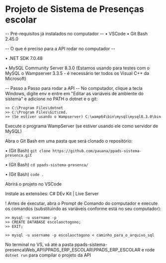 # Projeto de Sistema de Presenças escolar

-- Pré-requisitos já instalados no computador -- 
• VSCode 
• Git Bash 2.45.0

-- O que é preciso para a API rodar no computador --

• .NET SDK 7.0.48

• MySQL Community Server 8.3.0 (Estamos usando para testes com o MySQL o Wampserver 3.3.5 - é necessário ter todos os Visual C++ da Microsoft)

-- Passo a Passo para rodar a API --
No computador, clique a tecla Windows, digite env e entre em "Editar as variáveis de ambiente do sistema" e adicione no PATH o dotnet e o git:

    >> C:\Program Files\dotnet
    >> C:\Program Files\Git\cmd.
    >> (Se estiver usando o Wampserver) C:\wamp64\bin\mysql\mysql8.3.0\bin

Execute o programa WampServer (se estiver usando ele como servidor de MySQL)

Abra o Git Bash em uma pasta que será clonado o repositório:

• (Git Bash) `git clone https://github.com/pauana/ppads-sistema-presenca.git`

• (Git Bash) `cd ppads-sistema-presenca/`

• (Git Bash) `code .`

Abrirá o projeto no VSCode 

Instale as extensões: C# DEv Kit | Live Server

! Antes de executar, abra o Prompt de Comando do computador e execute os comandos (substituindo as variáveis conforme está no seu computador):

    >> mysql -u username -p 
    >> CREATE DATABASE escolaoctogono;
    >> EXIT;

    >> mysql -u username -p escolaoctogono < caminho_para_o_arquivo_sql

No terminal no VS, vá até a pasta ppads-sistema-presenca\Web_API\PPADS_ERP_ESCOLAR\PPADS_ERP_ESCOLAR e rode `dotnet run` para compilar o projeto da API

